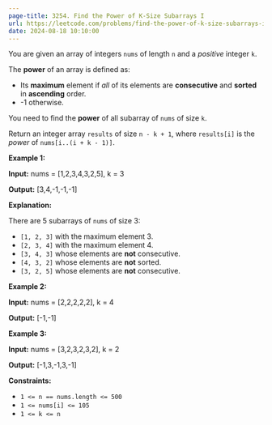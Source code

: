 ```yaml
---
page-title: 3254. Find the Power of K-Size Subarrays I
url: https://leetcode.com/problems/find-the-power-of-k-size-subarrays-i/description/
date: 2024-08-18 10:10:00
---
```

You are given an array of integers `nums` of length `n` and a *positive* integer `k`.

The **power** of an array is defined as:

-   Its **maximum** element if *all* of its elements are **consecutive** and **sorted** in **ascending** order.
-   \-1 otherwise.

You need to find the **power** of all subarray 
of `nums` of size `k`.

Return an integer array `results` of size `n - k + 1`, where `results[i]` is the *power* of `nums[i..(i + k - 1)]`.

**Example 1:**

**Input:** nums = \[1,2,3,4,3,2,5\], k = 3

**Output:** \[3,4,-1,-1,-1\]

**Explanation:**

There are 5 subarrays of `nums` of size 3:

-   `[1, 2, 3]` with the maximum element 3.
-   `[2, 3, 4]` with the maximum element 4.
-   `[3, 4, 3]` whose elements are **not** consecutive.
-   `[4, 3, 2]` whose elements are **not** sorted.
-   `[3, 2, 5]` whose elements are **not** consecutive.

**Example 2:**

**Input:** nums = \[2,2,2,2,2\], k = 4

**Output:** \[-1,-1\]

**Example 3:**

**Input:** nums = \[3,2,3,2,3,2\], k = 2

**Output:** \[-1,3,-1,3,-1\]

**Constraints:**

-   `1 <= n == nums.length <= 500`
-   `1 <= nums[i] <= 105`
-   `1 <= k <= n`